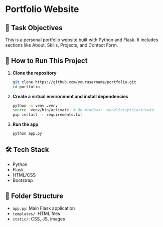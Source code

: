 # Portfolio Website

## 🎯 Task Objectives
This is a personal portfolio website built with Python and Flask. It includes sections like About, Skills, Projects, and Contact Form.

## 🚀 How to Run This Project

1. **Clone the repository**
   ```bash
   git clone https://github.com/yourusername/portfolio.git
   cd portfolio
   ```

2. **Create a virtual environment and install dependencies**
   ```bash
   python -m venv .venv
   source .venv/bin/activate  # On Windows: .venv\Scripts\activate
   pip install -r requirements.txt
   ```

3. **Run the app**
   ```bash
   python app.py
   ```

## 🛠 Tech Stack
- Python
- Flask
- HTML/CSS
- Bootstrap

## 📁 Folder Structure
- `app.py`: Main Flask application
- `templates/`: HTML files
- `static/`: CSS, JS, images